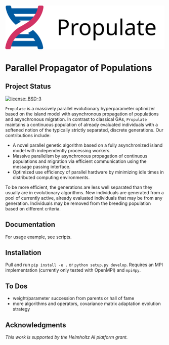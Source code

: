 ![Propulate Logo](./LOGO.svg)

# Parallel Propagator of Populations
## Project Status
[![license: BSD-3](https://img.shields.io/badge/License-BSD--3-blue)](https://opensource.org/licenses/BSD-3-Clause)

``Propulate`` is a massively parallel evolutionary hyperparameter optimizer based on the island model with asynchronous propagation of populations and asynchronous migration. 
In contrast to classical GAs, ``Propulate`` maintains a continuous population of already evaluated individuals with a softened notion of the typically strictly separated, discrete generations. 
Our contributions include:
- A novel parallel genetic algorithm based on a fully asynchronized island model with independently processing workers. 
- Massive parallelism by asynchronous propagation of continuous populations and migration via efficient communication using the message passing interface.
- Optimized use efficiency of parallel hardware by minimizing idle times in distributed computing environments.

To be more efficient, the generations are less well separated than they usually are in evolutionary algorithms.
New individuals are generated from a pool of currently active, already evaluated individuals that may be from any generation. 
Individuals may be removed from the breeding population based on different criteria.

## Documentation

For usage example, see scripts.

## Installation

Pull and run ``pip install -e .`` or ``python setup.py develop``.
Requires an MPI implementation (currently only tested with OpenMPI) and ``mpi4py``.

## To Dos

- weight/parameter succession from parents or hall of fame
- more algorithms and operators, covariance matrix adaptation evolution strategy

## Acknowledgments
*This work is supported by the Helmholtz AI platform grant.*
